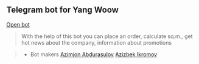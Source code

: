 ## Telegram bot for Yang Woow
[Open bot](https://t.me/yang_woow_bot)
> With the help of this bot you can place an order, calculate sq.m., get hot news about the company, information about promotions

> * Bot makers
> <a href="https://www.linkedin.com/in/azimjon-abdurasulov-aa10671b3">Azimjon Abdurasulov</a>
> <a href="https://www.linkedin.com/in/azizbek-ikromov-2a0711204">Azizbek Ikromov</a>

